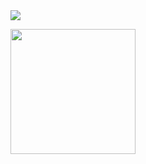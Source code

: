 <a href="버튼을 눌렀을 때 이동할 링크" target="_blank">
<img src="https://img.shields.io/badge/mysql?style=flat-square&logo=MySQL&logoColor=#4479A1"/></a>


<a href="https://github.com/anuraghazra/github-readme-stats"><img height=200 align="center" src="https://github-readme-stats.vercel.app/api?username=Devgjh07" /></a>
